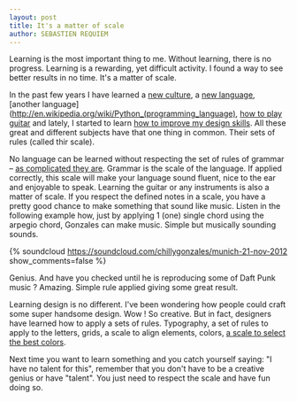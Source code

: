 ```yaml
---
layout: post
title: It's a matter of scale
author: SEBASTIEN REQUIEM
---
```


<p class="intro">Learning is the most important thing to me. Without learning, there is no progress. Learning is a rewarding, yet difficult activity. I found a way to see better results in no time. It's a matter of scale.</p>

In the past few years I have learned a [new culture](http://en.wikipedia.org/wiki/Scandinavia), a [new language](http://en.wikipedia.org/wiki/Danish_language), [another language](http://en.wikipedia.org/wiki/Python_(programming_language), [how to play guitar](http://www.justinguitar.com) and lately, I started to learn [how to improve my design skills](http://hackdesign.org). All these great and different subjects have that one thing in common. Their sets of rules (called thir scale).

No language can be learned without respecting the set of rules of grammar – [as complicated they are](http://en.wikibooks.org/wiki/French/Grammar/Tenses#Verb_tenses_sorted_by_type). Grammar is the scale of the language. If applied correctly, this scale will make your language sound fluent, nice to the ear and enjoyable to speak. Learning the guitar or any instruments is also a matter of scale. If you respect the defined notes in a scale, you have a pretty good chance to make something that sound like music. Listen in the following example how, just by applying 1 (one) single chord using the arpegio chord, Gonzales can make music. Simple but musically sounding sounds.


{% soundcloud https://soundcloud.com/chillygonzales/munich-21-nov-2012 show_comments=false %}
<script src="https://w.soundcloud.com/player/api.js" type="text/javascript"></script>
<script type="text/javascript">
  (function(){
    var widgetIframe = document.getElementById('sc-widget'),
        widget       = SC.Widget(widgetIframe),
        newSoundUrl = 'http://api.soundcloud.com/tracks/13692671';

    widget.bind(SC.Widget.Events.PLAY, function() {
      // load new widget
      console.log("READY");
      widget.seekTo(1265000);

    });
  }());
</script>

Genius. And have you checked until he is reproducing some of Daft Punk music ? Amazing. Simple rule applied giving some great result.

Learning design is no different. I've been wondering how people could craft some super handsome design. Wow ! So creative. But in fact, designers have learned how to apply a sets of rules. Typography, a set of rules to apply to the letters, grids, a scale to align elements, colors, [a scale to select the best colors](http://www.sessions.edu/color-calculator).


Next time you want to learn something and you catch yourself saying: "I have no talent for this", remember that you don't have to be a creative genius or have "talent". You just need to respect the scale and have fun doing so.
